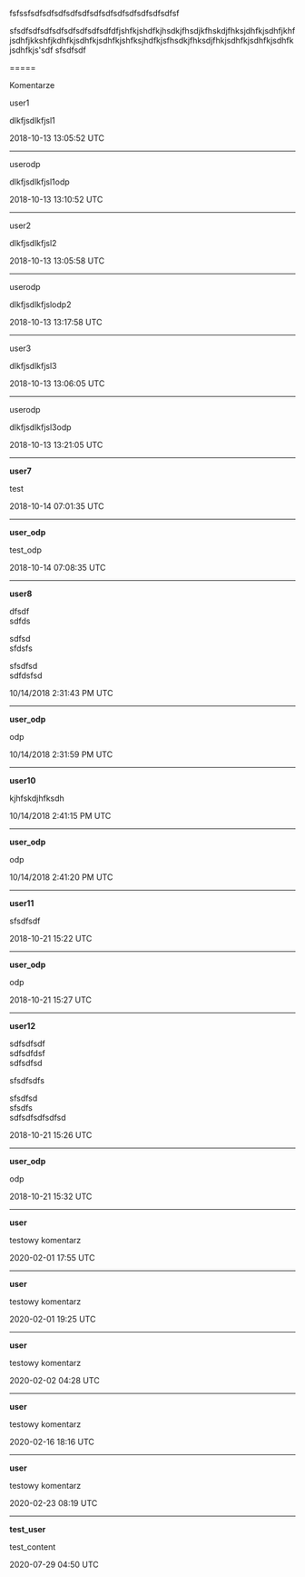 
fsfssfsdfsdfsdfsdfsdfsdfsdfsdfsdfsdfsdfsdfsf

sfsdfsdfsdfsdfsdfsdfsdfsdfdfjshfkjshdfkjhsdkjfhsdjkfhskdjfhksjdhfkjsdhfjkhfjsdhfjkkshfjkdhfkjsdhfkjsdhfkjshfksjhdfkjsfhsdkjfhksdjfhkjsdhfkjsdhfkjsdhfkjsdhfkjs'sdf
sfsdfsdf

=====

Komentarze

user1

dlkfjsdlkfjsl1

2018-10-13 13:05:52 UTC

---
<p />

userodp

dlkfjsdlkfjsl1odp

2018-10-13 13:10:52 UTC

---
<p />

user2

dlkfjsdlkfjsl2

2018-10-13 13:05:58 UTC

---
<p />

userodp

dlkfjsdlkfjslodp2

2018-10-13 13:17:58 UTC

---
<p />

user3

dlkfjsdlkfjsl3

2018-10-13 13:06:05 UTC

---
<p />

userodp

dlkfjsdlkfjsl3odp

2018-10-13 13:21:05 UTC

---
<p />

**user7**

test

2018-10-14 07:01:35 UTC

---
<p />

**user_odp**

test_odp

2018-10-14 07:08:35 UTC

---
<p />

**user8**

dfsdf\
sdfds

sdfsd\
sfdsfs

sfsdfsd\
sdfdsfsd

10/14/2018 2:31:43 PM UTC

---
<p />

**user_odp**

odp

10/14/2018 2:31:59 PM UTC

---
<p />

**user10**

kjhfskdjhfksdh

10/14/2018 2:41:15 PM UTC

---
<p />

**user_odp**

odp

10/14/2018 2:41:20 PM UTC

---
<p />

**user11**

sfsdfsdf

2018-10-21 15:22 UTC

---
<p />

**user_odp**

odp

2018-10-21 15:27 UTC

---
<p />

**user12**

sdfsdfsdf  
sdfsdfdsf  
sdfsdfsd

sfsdfsdfs

sfsdfsd  
sfsdfs  
sdfsdfsdfsdfsd

2018-10-21 15:26 UTC

---
<p />

**user_odp**

odp

2018-10-21 15:32 UTC

---
<p />

**user**

testowy komentarz

2020-02-01 17:55 UTC

---
<p />

**user**

testowy komentarz

2020-02-01 19:25 UTC

---
<p />

**user**

testowy komentarz

2020-02-02 04:28 UTC

---
<p />

**user**

testowy komentarz

2020-02-16 18:16 UTC

---
<p />

**user**

testowy komentarz

2020-02-23 08:19 UTC

---
<p />

**test_user**

test_content

2020-07-29 04:50 UTC 

